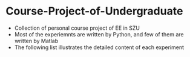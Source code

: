 # Course-Project-of-Undergraduate
- Collection of personal course project of EE in SZU
- Most of the experiemnts are written by Python, and few of them are written by Matlab
- The following list illustrates the detailed content of each experiment
